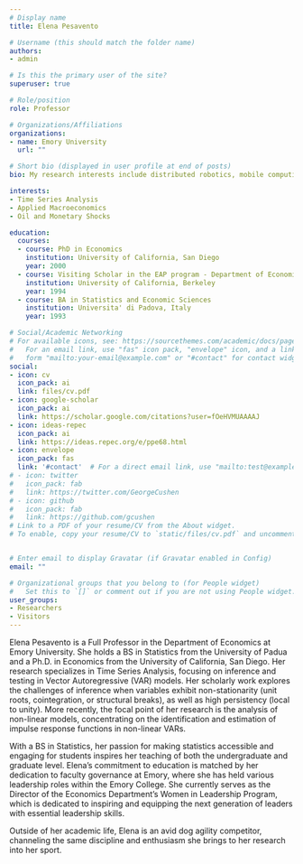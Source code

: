 ```yaml
---
# Display name
title: Elena Pesavento

# Username (this should match the folder name)
authors:
- admin

# Is this the primary user of the site?
superuser: true

# Role/position
role: Professor

# Organizations/Affiliations
organizations:
- name: Emory University
  url: ""

# Short bio (displayed in user profile at end of posts)
bio: My research interests include distributed robotics, mobile computing and programmable matter.

interests:
- Time Series Analysis
- Applied Macroeconomics
- Oil and Monetary Shocks

education:
  courses:
  - course: PhD in Economics
    institution: University of California, San Diego
    year: 2000
  - course: Visiting Scholar in the EAP program - Department of Economics
    institution: University of California, Berkeley
    year: 1994
  - course: BA in Statistics and Economic Sciences
    institution: Universita' di Padova, Italy
    year: 1993

# Social/Academic Networking
# For available icons, see: https://sourcethemes.com/academic/docs/page-builder/#icons
#   For an email link, use "fas" icon pack, "envelope" icon, and a link in the
#   form "mailto:your-email@example.com" or "#contact" for contact widget.
social:
- icon: cv
  icon_pack: ai
  link: files/cv.pdf
- icon: google-scholar
  icon_pack: ai
  link: https://scholar.google.com/citations?user=fOeHVMUAAAAJ
- icon: ideas-repec
  icon_pack: ai
  link: https://ideas.repec.org/e/ppe68.html
- icon: envelope
  icon_pack: fas
  link: '#contact'  # For a direct email link, use "mailto:test@example.org".
# - icon: twitter
#   icon_pack: fab
#   link: https://twitter.com/GeorgeCushen
# - icon: github
#   icon_pack: fab
#   link: https://github.com/gcushen
# Link to a PDF of your resume/CV from the About widget.
# To enable, copy your resume/CV to `static/files/cv.pdf` and uncomment the lines below.


# Enter email to display Gravatar (if Gravatar enabled in Config)
email: ""

# Organizational groups that you belong to (for People widget)
#   Set this to `[]` or comment out if you are not using People widget.
user_groups:
- Researchers
- Visitors
---
```

Elena Pesavento is a Full Professor in the Department of Economics at Emory University. She holds a BS in Statistics from the University of Padua and a Ph.D. in Economics from the University of California, San Diego. Her research specializes in Time Series Analysis, focusing on inference and testing in Vector Autoregressive (VAR) models. Her scholarly work explores the challenges of inference when variables exhibit non-stationarity (unit roots, cointegration, or structural breaks), as well as high persistency (local to unity). More recently, the focal point of her research is the analysis of non-linear models, concentrating on the identification and estimation of impulse response functions in non-linear VARs.

With a BS in Statistics, her passion for making statistics accessible and engaging for students inspires her teaching of both the undergraduate and graduate level. Elena’s commitment to education is matched by her dedication to faculty governance at Emory, where she has held various leadership roles within the Emory College. She currently serves as the Director of the Economics Department’s Women in Leadership Program, which is dedicated to inspiring and equipping the next generation of leaders with essential leadership skills.

Outside of her academic life, Elena is an avid dog agility competitor, channeling the same discipline and enthusiasm she brings to her research into her sport. 
